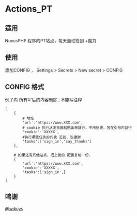 # Actions_PT

## 适用

NuxusPHP 程序的PT站点，每天自动签到 +魔力

## 使用

添加CONFIG ， Settings > Secrets > New secret > CONFIG

## CONFIG 格式

例子内 所有’#‘后的内容删除 , 不能写注释

````
[
    {
        # 地址
        'url':'https://www.XXX.com', 
        # cookie 执行从浏览器粘贴出来就行，不用处理，包在引号内就行
        'cookie':'XXXXX',
        #执行哪些任务的列表 签到、说谢谢 
        'tasks':['sign_in','say_thanks'] 
	},

    # 如果还有其他站点，把上面的 配置复制一份，
    {
        'url':'https://www.XXX.com', 
        'cookie':'XXXXX',
        'tasks':['sign_in',] 
	}
]
````

## 鸣谢
 
[@wdjoys](https://github.com/wdjoys/pt-tools)
